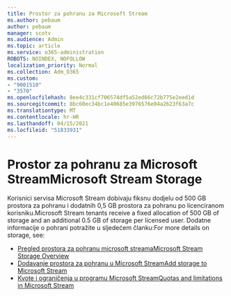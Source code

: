 ```yaml
---
title: Prostor za pohranu za Microsoft Stream
ms.author: pebaum
author: pebaum
manager: scotv
ms.audience: Admin
ms.topic: article
ms.service: o365-administration
ROBOTS: NOINDEX, NOFOLLOW
localization_priority: Normal
ms.collection: Adm_O365
ms.custom:
- "9001510"
- "3570"
ms.openlocfilehash: 8ee4c331cf706574df5a52ed66c72b775e2eed1d
ms.sourcegitcommit: 8bc60ec34bc1e40685e3976576e04a2623f63a7c
ms.translationtype: MT
ms.contentlocale: hr-HR
ms.lasthandoff: 04/15/2021
ms.locfileid: "51833931"
---
```

# <a name="microsoft-stream-storage"></a><span data-ttu-id="0be58-102">Prostor za pohranu za Microsoft Stream</span><span class="sxs-lookup"><span data-stu-id="0be58-102">Microsoft Stream Storage</span></span>

<span data-ttu-id="0be58-103">Korisnici servisa Microsoft Stream dobivaju fiksnu dodjelu od 500 GB prostora za pohranu i dodatnih 0,5 GB prostora za pohranu po licenciranom korisniku.</span><span class="sxs-lookup"><span data-stu-id="0be58-103">Microsoft Stream tenants receive a fixed allocation of 500 GB of storage and an additional 0.5 GB of storage per licensed user.</span></span>
<span data-ttu-id="0be58-104">Dodatne informacije o pohrani potražite u sljedećem članku:</span><span class="sxs-lookup"><span data-stu-id="0be58-104">For more details on storage, see:</span></span>

- [<span data-ttu-id="0be58-105">Pregled prostora za pohranu microsoft streama</span><span class="sxs-lookup"><span data-stu-id="0be58-105">Microsoft Stream Storage Overview</span></span>](https://docs.microsoft.com/stream/license-overview#storage)
- [<span data-ttu-id="0be58-106">Dodavanje prostora za pohranu u Microsoft Stream</span><span class="sxs-lookup"><span data-stu-id="0be58-106">Add storage to Microsoft Stream</span></span>](https://docs.microsoft.com/stream/storage-add-on)
- [<span data-ttu-id="0be58-107">Kvote i ograničenja u programu Microsoft Stream</span><span class="sxs-lookup"><span data-stu-id="0be58-107">Quotas and limitations in Microsoft Stream</span></span>](https://docs.microsoft.com/stream/quotas-and-limitations)

